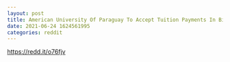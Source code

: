 ```yaml
--- 
layout: post 
title: American University Of Paraguay To Accept Tuition Payments In Bitcoin 
date: 2021-06-24 1624561995 
categories: reddit 
--- 
```

https://redd.it/o76fjv